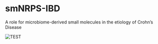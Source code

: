 # smNRPS-IBD
A role for microbiome-derived small molecules in the etiology of Crohn’s Disease

![TEST](https://github.com/donia-lab/smNRPS-IBD/figures/Figure1.png)

